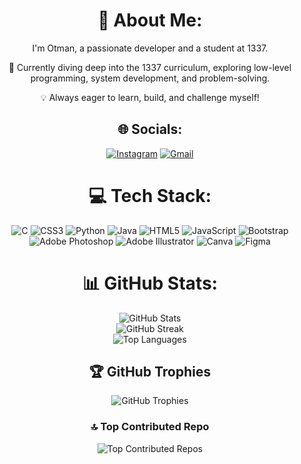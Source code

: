 <div align="center">

# 💫 About Me:
I'm Otman, a passionate developer and a student at 1337.  

🚀 Currently diving deep into the 1337 curriculum, exploring low-level programming, system development, and problem-solving.  

💡 Always eager to learn, build, and challenge myself!  

## 🌐 Socials:
[![Instagram](https://img.shields.io/badge/Instagram-%23E4405F.svg?style=for-the-badge&logo=Instagram&logoColor=white)](https://instagram.com/b.otman1) 
[![Gmail](https://img.shields.io/badge/Gmail-D14836?style=for-the-badge&logo=gmail&logoColor=white)](mailto:bg22otman@gmail.com)  

# 💻 Tech Stack:
![C](https://img.shields.io/badge/c-%2300599C.svg?style=for-the-badge&logo=c&logoColor=white) 
![CSS3](https://img.shields.io/badge/css3-%231572B6.svg?style=for-the-badge&logo=css3&logoColor=white) 
![Python](https://img.shields.io/badge/python-3670A0?style=for-the-badge&logo=python&logoColor=ffdd54) 
![Java](https://img.shields.io/badge/java-%23ED8B00.svg?style=for-the-badge&logo=openjdk&logoColor=white) 
![HTML5](https://img.shields.io/badge/html5-%23E34F26.svg?style=for-the-badge&logo=html5&logoColor=white) 
![JavaScript](https://img.shields.io/badge/javascript-%23323330.svg?style=for-the-badge&logo=javascript&logoColor=%23F7DF1E) 
![Bootstrap](https://img.shields.io/badge/bootstrap-%238511FA.svg?style=for-the-badge&logo=bootstrap&logoColor=white)  
![Adobe Photoshop](https://img.shields.io/badge/adobe%20photoshop-%2331A8FF.svg?style=for-the-badge&logo=adobe%20photoshop&logoColor=white) 
![Adobe Illustrator](https://img.shields.io/badge/adobe%20illustrator-%23FF9A00.svg?style=for-the-badge&logo=adobe%20illustrator&logoColor=white) 
![Canva](https://img.shields.io/badge/Canva-%2300C4CC.svg?style=for-the-badge&logo=Canva&logoColor=white) 
![Figma](https://img.shields.io/badge/figma-%23F24E1E.svg?style=for-the-badge&logo=figma&logoColor=white)  

# 📊 GitHub Stats:
  <img src="https://github-readme-stats.vercel.app/api?username=bg-otman&theme=blue-green&hide_border=false&include_all_commits=false&count_private=true" alt="GitHub Stats"/><br/>
  <img src="https://nirzak-streak-stats.vercel.app/?user=bg-otman&theme=blue-green&hide_border=false" alt="GitHub Streak"/><br/>
  <img src="https://github-readme-stats.vercel.app/api/top-langs/?username=bg-otman&theme=blue-green&hide_border=false&include_all_commits=false&count_private=true&layout=compact" alt="Top Languages"/>

## 🏆 GitHub Trophies
<img src="https://github-profile-trophy.vercel.app/?username=bg-otman&theme=radical&no-frame=false&no-bg=true&margin-w=4" alt="GitHub Trophies"/>

### 🔝 Top Contributed Repo
<img src="https://github-contributor-stats.vercel.app/api?username=bg-otman&limit=5&theme=dark&combine_all_yearly_contributions=true" alt="Top Contributed Repos"/>

</div>
